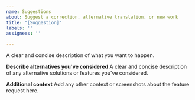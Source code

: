 ```yaml
---
name: Suggestions
about: Suggest a correction, alternative translation, or new work
title: "[Suggestion]"
labels: ''
assignees: ''

---
```


A clear and concise description of what you want to happen.

**Describe alternatives you've considered**
A clear and concise description of any alternative solutions or features you've considered.

**Additional context**
Add any other context or screenshots about the feature request here.
